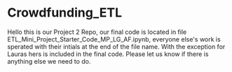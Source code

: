 # Crowdfunding_ETL

Hello this is our Project 2 Repo, our final code is located in file ETL_Mini_Project_Starter_Code_MP_LG_AF.ipynb, everyone else's work is sperated with their intials at the end of the file name. With the exception for Lauras hers is included in the final code. Please let us know if there is anything else we need to do. 
